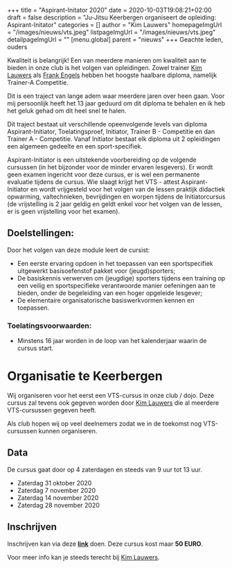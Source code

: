 +++
title = "Aspirant-Initator 2020"
date = 2020-10-03T19:08:21+02:00
draft = false
description = "Ju-Jitsu Keerbergen organiseert de opleiding: Aspirant-Initator"
categories = []
author = "Kim Lauwers"
homepageImgUrl = "/images/nieuws/vts.jpeg"
listpageImgUrl = "/images/nieuws/vts.jpeg"
detailpageImgUrl = ""
[menu.global]
    parent = "nieuws"
+++
Geachte leden, ouders

Kwaliteit is belangrijk! Een van meerdere manieren om kwaliteit aan te bieden in onze club is het volgen van opleidingen.
Zowel trainer [Kim Lauwers](https://www.jujitsukeerbergen.be/trainers/#Kim_Lauwers) als [Frank Engels](https://www.jujitsukeerbergen.be/trainers/#Frank_Engels) hebben het hoogste haalbare diploma, namelijk Trainer-A Competitie.

Dit is een traject van lange adem waar meerdere jaren over heen gaan. Voor mij persoonlijk heeft het 13 jaar geduurd om dit diploma te behalen en ik heb het geluk gehad om dit heel snel te halen.

Dit traject bestaat uit verschillende opeenvolgende levels van diploma Aspirant-Initiator, Toelatingsproef, Initiator, Trainer B - Competitie en dan Trainer A - Competitie.
Vanaf Initiator bestaat elk diploma uit 2 opleidingen een algemeen gedeelte en een sport-specifiek. 

Aspirant-Initiator is een uitstekende voorbereiding op de volgende cursussen (in het bijzonder voor de minder ervaren lesgevers). 
Er wordt geen examen ingericht voor deze cursus, er is wel een permanente evaluatie tijdens de cursus. 
Wie slaagt krijgt het VTS - attest Aspirant-Initiator en wordt vrijgesteld voor het volgen van de lessen praktijk didactiek opwarming, valtechnieken, bevrijdingen en worpen tijdens de Initiatorcursus (de vrijstelling is 2 jaar geldig en geldt enkel voor het volgen van de lessen, er is geen vrijstelling voor het examen).

## Doelstellingen:
Door het volgen van deze module leert de cursist:

- Een eerste ervaring opdoen in het toepassen van een sportspecifiek uitgewerkt basisoefenstof pakket voor (jeugd)sporters;
- De basiskennis verwerven om (jeugdige) sporters tijdens een training op een veilig en sportspecifieke verantwoorde manier oefeningen aan te bieden, onder de begeleiding van een hoger opgeleide lesgever;
- De elementaire organisatorische basiswerkvormen kennen en toepassen.

### Toelatingsvoorwaarden:

- Minstens 16 jaar worden in de loop van het kalenderjaar waarin de cursus start.

# Organisatie te Keerbergen
Wij organiseren voor het eerst een VTS-cursus in onze club / dojo.
Deze cursus zal tevens ook gegeven worden door [Kim Lauwers](https://www.jujitsukeerbergen.be/trainers/#Kim_Lauwers) die al meerdere VTS-cursussen gegeven heeft.

Als club hopen wij op veel deelnemers zodat we in de toekomst nog VTS-cursussen kunnen organiseren. 

## Data
De cursus gaat door op 4 zaterdagen en steeds van 9 uur tot 13 uur.

- Zaterdag 31 oktober 2020
- Zaterdag 7 november 2020
- Zaterdag 14 november 2020
- Zaterdag 28 november 2020

## Inschrijven
Inschrijven kan via deze **[link](https://docs.google.com/forms/d/e/1FAIpQLSehxUHuMKYIULkOCLcpUC6NXijzihLiiFRuBSBwB3wd-4EwPA/viewform?vc=0&c=0&w=1&flr=0)** doen.
Deze cursus kost maar **50 EURO**. 

Voor meer info kan je steeds terecht bij [Kim Lauwers](https://www.jujitsukeerbergen.be/trainers/#Kim_Lauwers).